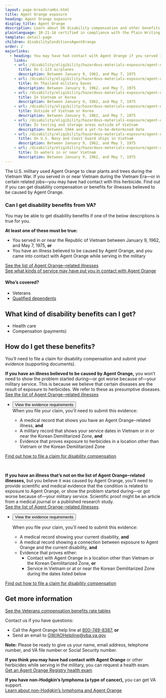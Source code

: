 ```yaml
---
layout: page-breadcrumbs.html
title: Agent Orange exposure
heading: Agent Orange exposure
display_title: Agent Orange
description: Learn about VA disability compensation and other benefits for Veterans with illnesses related to Agent Orange exposure during the Vietnam War or in certain related jobs. Find out if you may have had contact with this herbicide, and how to file a claim for compensation.
plainlanguage: 10-21-16 certified in compliance with the Plain Writing Act
template: detail-page
children: disabilityConditionsAgentOrange
order: 2
majorlinks:
  - heading: You may have had contact with Agent Orange if you served in any of these ways
    links:
    - url: /disability/eligibility/hazardous-materials-exposure/agent-orange/c-123-aircraft/
      title: On C-123 airplanes
      description: Between January 9, 1962, and May 7, 1975
    - url: /disability/eligibility/hazardous-materials-exposure/agent-orange/thailand-military-bases/
      title: On Thailand military bases
      description: Between January 9, 1962, and May 7, 1975
    - url: /disability/eligibility/hazardous-materials-exposure/agent-orange/service-in-vietnam-korea/
      title: In Vietnam or Korea
      description: Between January 9, 1962, and May 7, 1975
    - url: /disability/eligibility/hazardous-materials-exposure/agent-orange/service-outside-vietnam-korea/
      title: Outside of Vietnam or Korea
      description: Between January 9, 1962, and May 7, 1975
    - url: /disability/eligibility/hazardous-materials-exposure/agent-orange/testing-storage-areas/
      title: In testing and storage areas outside of Vietnam
      description: Between 1944 and a yet-to-be-determined date
    - url: /disability/eligibility/hazardous-materials-exposure/agent-orange/navy-coast-guard-ships-vietnam/
      title: On U.S. Navy and Coast Guard ships in Vietnam
      description: Between January 9, 1962, and May 7, 1975
    - url: /disability/eligibility/hazardous-materials-exposure/agent-orange/vietnam-waters/
      title: In waters in or near Vietnam
      description: Between January 9, 1962, and May 7, 1975
---
```


<div class="va-introtext">

The U.S. military used Agent Orange to clear plants and trees during the Vietnam War. If you served in or near Vietnam during the Vietnam Era—or in certain related jobs—you may have had contact with this herbicide. Find out if you can get disability compensation or benefits for illnesses believed to be caused by Agent Orange.

</div>

<div class="feature" markdown="1">

### Can I get disability benefits from VA?

You may be able to get disability benefits if one of the below descriptions is true for you.

**At least one of these must be true:**

- You served in or near the Republic of Vietnam between January 9, 1962, and May 7, 1975, **or**
- You have an illness believed to be caused by Agent Orange, and you came into contact with Agent Orange while serving in the military

[See the list of Agent Orange‒related illnesses](/disability/eligibility/hazardous-materials-exposure/agent-orange/related-diseases/)<br>
[See what kinds of service may have put you in contact with Agent Orange](#kinds-of-service)

#### Who’s covered?

- Veterans
- [Qualified dependents](/disability/eligibility/special-claims/birth-defects/)

</div>

## What kind of disability benefits can I get?

- Health care
- Compensation (payments)

## How do I get these benefits?

You’ll need to file a claim for disability compensation and submit your evidence (supporting documents). <br>

**If you have an illness believed to be caused by Agent Orange,** you won’t need to show the problem started during—or got worse because of—your military service. This is because we believe that certain diseases are the result of exposure to herbicides. We refer to these as presumptive diseases. <br>
[See the list of Agent Orange‒related illnesses](/disability/eligibility/hazardous-materials-exposure/agent-orange/related-diseases/)

<ul class="usa-accordion">
<li>
<button class="usa-button-unstyled usa-accordion-button" aria-controls="evidence-agent-orange">View the evidence requirements</button>
<div id="evidence-agent-orange" class="usa-accordion-content">
When you file your claim, you'll need to submit this evidence:

- A medical record that shows you have an Agent Orange‒related illness, **and**
- A military record that shows your service dates in Vietnam or in or near the Korean Demilitarized Zone, **and**
- Evidence that proves exposure to herbicides in a location other than Vietnam or the Korean Demilitarized Zone

</div>
</li>
</ul>

[Find out how to file a claim for disability compensation](/disability/how-to-file-claim/)

<br>

**If you have an illness that’s not on the list of Agent Orange‒related illnesses,** but you believe it was caused by Agent Orange, you'll need to provide scientific and medical evidence that the condition is related to exposure to Agent Orange, or show the problem started during—or got worse because of—your military service. Scientific proof might be an article from a medical journal or a published research study. <br>
[See the list of Agent Orange‒related illnesses](/disability/eligibility/hazardous-materials-exposure/agent-orange/related-diseases/).


<ul class="usa-accordion">
<li>
<button class="usa-button-unstyled usa-accordion-button" aria-controls="illness-not-on-list">View the evidence requirements</button>
<div id="illness-not-on-list" class="usa-accordion-content">

When you file your claim, you'll need to submit this evidence:
- A medical record showing your current disability, **and**
- A medical record showing a connection between exposure to Agent Orange and the current disability, **and**
- Evidence that proves either:
   - Contact with Agent Orange in a location other than Vietnam or the Korean Demilitarized Zone, **or**
   - Service in Vietnam or at or near the Korean Demilitarized Zone during the dates listed below

</div>
</li>
</ul>

[Find out how to file a claim for disability compensation](/disability/how-to-file-claim/)


## Get more information

[See the Veterans compensation benefits rate tables](https://www.benefits.va.gov/COMPENSATION/resources_comp01.asp)

Contact us if you have questions:

- Call the Agent Orange help line at <a href="tel:+18007498387">800-749-8387</a>, **or** 
- Send an email to <a href="mailto:GW/AOHelpline@vba.va.gov">GW/AOHelpline@vba.va.gov</a>

**Note:** Please be ready to give us your name, email address, telephone number, and VA file number or Social Security number.

**If you think you may have had contact with Agent Orange** or other herbicides while serving in the military, you can request a health exam. <br>
[Get an Agent Orange Registry health exam](/disability/eligibility/hazardous-materials-exposure/agent-orange/registry-health-exam/)

**If you have non-Hodgkin’s lymphoma (a type of cancer),** you can get VA support. <br>
[Learn about non-Hodgkin’s lymphoma and Agent Orange](/disability/eligibility/hazardous-materials-exposure/agent-orange/non-hodgkins-lymphoma/)

<span id="kinds-of-service"></span>
